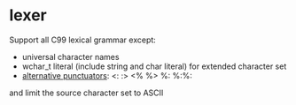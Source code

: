 # lexer

Support all C99 lexical grammar except:

- universal character names
- wchar_t literal (include string and char literal) for extended character set
- [alternative punctuators](https://en.cppreference.com/w/cpp/language/operator_alternative): <:  :>  <%  %>  %:  %:%:

and limit the source character set to ASCII